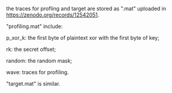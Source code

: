 the traces for profling and target are stored as ".mat" uploaded in https://zenodo.org/records/12542051.

"profiling.mat" include:

  p_xor_k: the first byte of plaintext xor with the first byte of key;

  rk: the secret offset;

  random: the random mask;

  wave: traces for profiling.

"target.mat" is similar.
